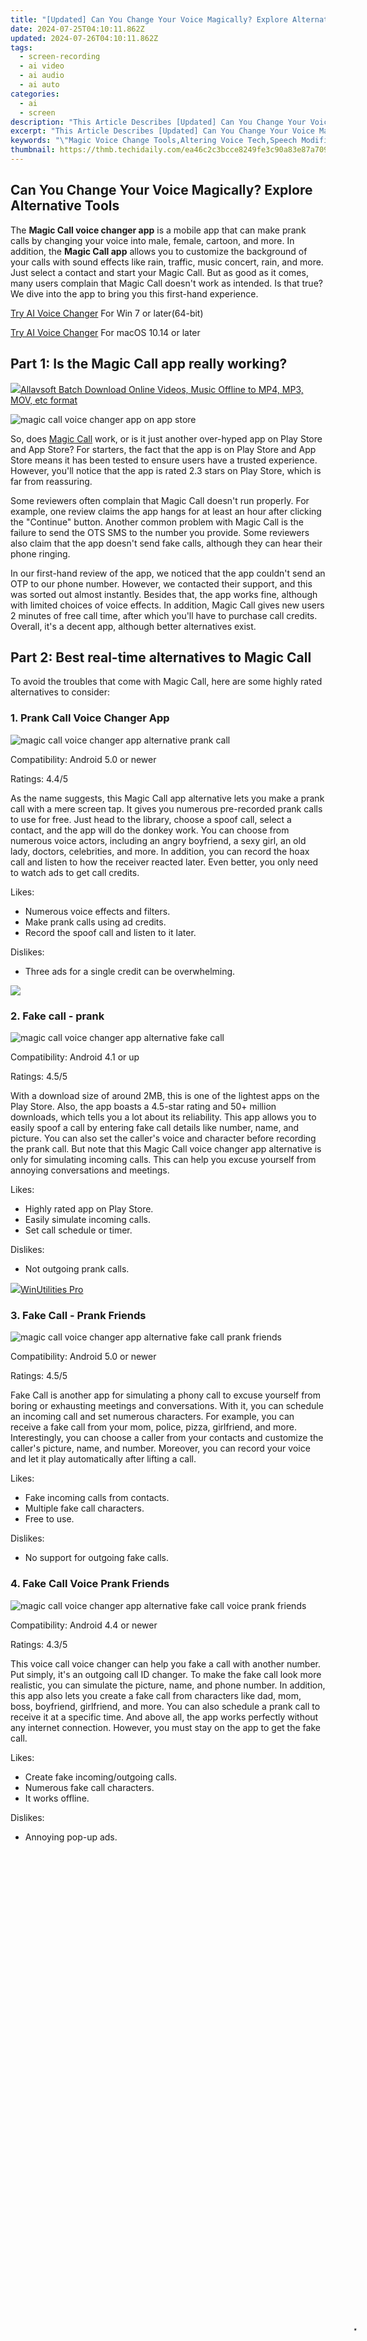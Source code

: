 ```yaml
---
title: "[Updated] Can You Change Your Voice Magically? Explore Alternative Tools"
date: 2024-07-25T04:10:11.862Z
updated: 2024-07-26T04:10:11.862Z
tags: 
  - screen-recording
  - ai video
  - ai audio
  - ai auto
categories: 
  - ai
  - screen
description: "This Article Describes [Updated] Can You Change Your Voice Magically? Explore Alternative Tools"
excerpt: "This Article Describes [Updated] Can You Change Your Voice Magically? Explore Alternative Tools"
keywords: "\"Magic Voice Change Tools,Altering Voice Tech,Speech Modifiers,Vocal Tweaking Gadgets,Voice-Editing Apps,Alternative Voice Tools,Changing Pitch Software\""
thumbnail: https://thmb.techidaily.com/ea46c2c3bcce8249fe3c90a83e87a709d2898868b39864edef92685020cbb6c9.png
---
```


## Can You Change Your Voice Magically? Explore Alternative Tools

The **Magic Call voice changer app** is a mobile app that can make prank calls by changing your voice into male, female, cartoon, and more. In addition, the **Magic Call app** allows you to customize the background of your calls with sound effects like rain, traffic, music concert, rain, and more. Just select a contact and start your Magic Call. But as good as it comes, many users complain that Magic Call doesn't work as intended. Is that true? We dive into the app to bring you this first-hand experience.

[Try AI Voice Changer](https://tools.techidaily.com/wondershare/filmora/download/) For Win 7 or later(64-bit)

[Try AI Voice Changer](https://tools.techidaily.com/wondershare/filmora/download/) For macOS 10.14 or later

## Part 1: Is the Magic Call app really working?

<!-- affiliate ads begin -->
<a href="https://secure.2checkout.com/order/checkout.php?PRODS=4631056&QTY=1&AFFILIATE=108875&CART=1"><img src="https://secure.avangate.com/images/merchant/997e65474a248252883b485717f7d098/products/buy-windows.png" border="0">Allavsoft Batch Download Online Videos, Music Offline to MP4, MP3, MOV, etc format </a>
<!-- affiliate ads end -->
![magic call voice changer app on app store](https://images.wondershare.com/filmora/article-images/2022/11/magic-call-voice-changer-app-1.jpg)

So, does [Magic Call](http://www.magiccall.co/) work, or is it just another over-hyped app on Play Store and App Store? For starters, the fact that the app is on Play Store and App Store means it has been tested to ensure users have a trusted experience. However, you'll notice that the app is rated 2.3 stars on Play Store, which is far from reassuring.

Some reviewers often complain that Magic Call doesn't run properly. For example, one review claims the app hangs for at least an hour after clicking the "Continue" button. Another common problem with Magic Call is the failure to send the OTS SMS to the number you provide. Some reviewers also claim that the app doesn't send fake calls, although they can hear their phone ringing.

In our first-hand review of the app, we noticed that the app couldn't send an OTP to our phone number. However, we contacted their support, and this was sorted out almost instantly. Besides that, the app works fine, although with limited choices of voice effects. In addition, Magic Call gives new users 2 minutes of free call time, after which you'll have to purchase call credits. Overall, it's a decent app, although better alternatives exist.

## Part 2: Best real-time alternatives to Magic Call

To avoid the troubles that come with Magic Call, here are some highly rated alternatives to consider:

### 1\. Prank Call Voice Changer App

![magic call voice changer app alternative prank call](https://images.wondershare.com/filmora/article-images/2022/11/magic-call-voice-changer-app-2.jpg)

Compatibility: Android 5.0 or newer

Ratings: 4.4/5

As the name suggests, this Magic Call app alternative lets you make a prank call with a mere screen tap. It gives you numerous pre-recorded prank calls to use for free. Just head to the library, choose a spoof call, select a contact, and the app will do the donkey work. You can choose from numerous voice actors, including an angry boyfriend, a sexy girl, an old lady, doctors, celebrities, and more. In addition, you can record the hoax call and listen to how the receiver reacted later. Even better, you only need to watch ads to get call credits.

Likes:

* Numerous voice effects and filters.
* Make prank calls using ad credits.
* Record the spoof call and listen to it later.

Dislikes:

* Three ads for a single credit can be overwhelming.

<!-- affiliate ads begin -->
<a href="https://secure.2checkout.com/order/checkout.php?PRODS=3851655&QTY=1&AFFILIATE=108875&CART=1"><img src="http://www.aiseesoft.com/avangate/30p/banner.jpg" border="0"></a>
<!-- affiliate ads end -->
### 2\. Fake call - prank

![magic call voice changer app alternative fake call](https://images.wondershare.com/filmora/article-images/2022/11/magic-call-voice-changer-app-3.jpg)

Compatibility: Android 4.1 or up

Ratings: 4.5/5

With a download size of around 2MB, this is one of the lightest apps on the Play Store. Also, the app boasts a 4.5-star rating and 50+ million downloads, which tells you a lot about its reliability. This app allows you to easily spoof a call by entering fake call details like number, name, and picture. You can also set the caller's voice and character before recording the prank call. But note that this Magic Call voice changer app alternative is only for simulating incoming calls. This can help you excuse yourself from annoying conversations and meetings.

Likes:

* Highly rated app on Play Store.
* Easily simulate incoming calls.
* Set call schedule or timer.

Dislikes:

* Not outgoing prank calls.

<!-- affiliate ads begin -->
<a href="https://secure.2checkout.com/order/checkout.php?PRODS=4665597&QTY=1&AFFILIATE=108875&CART=1"><img src="https://www.pcclean.io/wp-content/uploads/2018/03/winutilities-box-130521.png" border="0">WinUtilities Pro</a>
<!-- affiliate ads end -->
### 3\. Fake Call - Prank Friends

![magic call voice changer app alternative fake call prank friends](https://images.wondershare.com/filmora/article-images/2022/11/magic-call-voice-changer-app-4.jpg)

Compatibility: Android 5.0 or newer

Ratings: 4.5/5

Fake Call is another app for simulating a phony call to excuse yourself from boring or exhausting meetings and conversations. With it, you can schedule an incoming call and set numerous characters. For example, you can receive a fake call from your mom, police, pizza, girlfriend, and more. Interestingly, you can choose a caller from your contacts and customize the caller's picture, name, and number. Moreover, you can record your voice and let it play automatically after lifting a call.

Likes:

* Fake incoming calls from contacts.
* Multiple fake call characters.
* Free to use.

Dislikes:

* No support for outgoing fake calls.

### 4\. Fake Call Voice Prank Friends

<!-- affiliate ads begin -->

<!-- affiliate ads end -->
![magic call voice changer app alternative fake call voice prank friends](https://images.wondershare.com/filmora/article-images/2022/11/magic-call-voice-changer-app-5.jpg)

Compatibility: Android 4.4 or newer

Ratings: 4.3/5

This voice call voice changer can help you fake a call with another number. Put simply, it's an outgoing call ID changer. To make the fake call look more realistic, you can simulate the picture, name, and phone number. In addition, this app also lets you create a fake call from characters like dad, mom, boss, boyfriend, girlfriend, and more. You can also schedule a prank call to receive it at a specific time. And above all, the app works perfectly without any internet connection. However, you must stay on the app to get the fake call.

Likes:

* Create fake incoming/outgoing calls.
* Numerous fake call characters.
* It works offline.

Dislikes:

* Annoying pop-up ads.

<!-- affiliate ads begin -->
<span id="1793213">
					<video width="1080" height="1620" style="cursor:pointer"
           poster="//a.impactradius-go.com/display-clicktoplayimage/1793213.jpeg"
           onclick="if(!this.playClicked){this.play();this.setAttribute('controls',true);this.playClicked=true;}">
	   <source src="//a.impactradius-go.com/display-ad/19135-1793213">
	   <img src="//a.impactradius-go.com/display-clicktoplayimage/1793213.jpeg" style="border: none; height: 100%; width: 100%; object-fit: contain">
	</video>
	<div style="width:1080px;text-align:center"><a href="javascript:window.open(decodeURIComponent('https%3A%2F%2Ftinyland.pxf.io%2Fc%2F5597632%2F1793213%2F19135'), '_blank');void(0);">Click here</a></div>
</span>
<img height="0" width="0" src="https://imp.pxf.io/i/5597632/1793213/19135" style="position:absolute;visibility:hidden;" border="0" />
<!-- affiliate ads end -->
### 5\. Fake All

![magic call voice changer app alternative fake all](https://images.wondershare.com/filmora/article-images/2022/11/magic-call-voice-changer-app-6.jpg)

Compatibility: iOS 11 or newer

Ratings: 4.4/5

It would be so unfair to wrap up this listicle without reserving a spot for at least one fake call app for iPhones and iPad. With Fake All, you can simulate calls, chats, and messages. You can spoof a message with a WhatsApp or Messenger interface and customize the ringtone and vibration. This app can also set a fake call or message timer. All in all, it's a fun app to have on your iPhone or iPad.

Likes:

* Fake chats on Messenger and WhatsApp.
* Customize the ringtone and vibration.
* Realistic fake call iPhone screen.

Dislikes:

* It doesn't create group fake chats.

## Part 3: FAQs about Magic Call

### What is the device compatibility for Magic Call?

Sometimes you might fail to run Magic Call because you're using an incompatible device. So, be sure to use Android 5.0 or newer to install this app.

### What are the live voice characters on Magic Call?

With Magic Call, you can transform your voice into a male, female, robot, kid, granddad, and more. You'll also get numerous background sound effects for traffic, rain, concert, etc.

<!-- affiliate ads begin -->
<a href="https://funwhole.sjv.io/c/5597632/1702887/17189" target="_top" id="1702887"><img src="//a.impactradius-go.com/display-ad/17189-1702887" border="0" alt="" width="1000" height="1000"/></a><img height="0" width="0" src="https://imp.pxf.io/i/5597632/1702887/17189" style="position:absolute;visibility:hidden;" border="0" />
<!-- affiliate ads end -->
### Is Magic Call available for iPhone?

Yes, Magic Call has an [iPhone version](https://apps.apple.com/in/app/magiccall-funny-calling-app/id1324524338) that works the same way as the Android version. However, you must be running iOS 12.0 or newer to use it.

<!-- affiliate ads begin -->
<a href="https://shop.copernic.com/order/checkout.php?PRODS=41033101&QTY=1&AFFILIATE=108875&CART=1"><img src="https://secure.2checkout.com/images/merchant/8d30aa96e72440759f74bd2306c1fa3d/Copernic-2023-Affiliate-728x90-Elite.png" border="0"></a>
<!-- affiliate ads end -->
### Conclusion

Magic Call is definitely a fun and handy app if you want to change your voice into multiple characters. But if you run into problems like the app failing to send you the OTP code, install one of the alternatives discussed above and prank your friends with fake calls. Just remember that some of them might charge you credits for outgoing calls.

[Free Download](https://tools.techidaily.com/wondershare/filmora/download/) For Win 7 or later(64-bit)

[Free Download](https://tools.techidaily.com/wondershare/filmora/download/) For macOS 10.14 or later

[Try AI Voice Changer](https://tools.techidaily.com/wondershare/filmora/download/) For Win 7 or later(64-bit)

[Try AI Voice Changer](https://tools.techidaily.com/wondershare/filmora/download/) For macOS 10.14 or later

<!-- affiliate ads begin -->
<a href="https://secure.2checkout.com/order/checkout.php?PRODS=37100474&QTY=1&AFFILIATE=108875&CART=1"><img src="https://awario.com/images/pages/index/img-leads-1280@1x.avif" border="0"></a>
<!-- affiliate ads end -->
## Part 1: Is the Magic Call app really working?

<!-- affiliate ads begin -->
<a href="https://estore.macxdvd.com/order/checkout.php?PRODS=4526659&QTY=1&AFFILIATE=108875&CART=1"><img src="https://www.macxdvd.com/affiliate/new-banner/vcp-500x500.jpg" border="0"></a>
<!-- affiliate ads end -->
![magic call voice changer app on app store](https://images.wondershare.com/filmora/article-images/2022/11/magic-call-voice-changer-app-1.jpg)

So, does [Magic Call](http://www.magiccall.co/) work, or is it just another over-hyped app on Play Store and App Store? For starters, the fact that the app is on Play Store and App Store means it has been tested to ensure users have a trusted experience. However, you'll notice that the app is rated 2.3 stars on Play Store, which is far from reassuring.

Some reviewers often complain that Magic Call doesn't run properly. For example, one review claims the app hangs for at least an hour after clicking the "Continue" button. Another common problem with Magic Call is the failure to send the OTS SMS to the number you provide. Some reviewers also claim that the app doesn't send fake calls, although they can hear their phone ringing.

In our first-hand review of the app, we noticed that the app couldn't send an OTP to our phone number. However, we contacted their support, and this was sorted out almost instantly. Besides that, the app works fine, although with limited choices of voice effects. In addition, Magic Call gives new users 2 minutes of free call time, after which you'll have to purchase call credits. Overall, it's a decent app, although better alternatives exist.

## Part 2: Best real-time alternatives to Magic Call

To avoid the troubles that come with Magic Call, here are some highly rated alternatives to consider:

### 1\. Prank Call Voice Changer App

<!-- affiliate ads begin -->
<a href="https://turbotech.pxf.io/c/5597632/1450763/17212" target="_top" id="1450763"><img src="//a.impactradius-go.com/display-ad/17212-1450763" border="0" alt="" width="2560" height="1440"/></a><img height="0" width="0" src="https://imp.pxf.io/i/5597632/1450763/17212" style="position:absolute;visibility:hidden;" border="0" />
<!-- affiliate ads end -->
![magic call voice changer app alternative prank call](https://images.wondershare.com/filmora/article-images/2022/11/magic-call-voice-changer-app-2.jpg)

Compatibility: Android 5.0 or newer

Ratings: 4.4/5

As the name suggests, this Magic Call app alternative lets you make a prank call with a mere screen tap. It gives you numerous pre-recorded prank calls to use for free. Just head to the library, choose a spoof call, select a contact, and the app will do the donkey work. You can choose from numerous voice actors, including an angry boyfriend, a sexy girl, an old lady, doctors, celebrities, and more. In addition, you can record the hoax call and listen to how the receiver reacted later. Even better, you only need to watch ads to get call credits.

Likes:

* Numerous voice effects and filters.
* Make prank calls using ad credits.
* Record the spoof call and listen to it later.

Dislikes:

* Three ads for a single credit can be overwhelming.

<!-- affiliate ads begin -->
<h3 id="200610"><a href="https://sentrypc.7eer.net/c/5597632/200610/3022">Parental Control Software</a></h3>
<span class="text-ad-content">
	#1 Rated Parental Control Software.<br/>
	Monitor & Control all PC Activity!<br/>
		<cite style="color:green">sentrypc.com/parental-controls/</cite>
	</span><img height="0" width="0" src="https://sentrypc.7eer.net/i/5597632/200610/3022" style="position:absolute;visibility:hidden;" border="0" />
<!-- affiliate ads end -->
### 2\. Fake call - prank

<!-- affiliate ads begin -->
<a href="https://shop.emeditor.com/order/checkout.php?PRODS=4631722&QTY=1&AFFILIATE=108875&CART=1"><img src="https://www.emeditor.com/wp-content/uploads/2023/05/frontpage2-2048x588.webp" border="0">EmEditor Professional (Lifetime License, non-store app)</a>
<!-- affiliate ads end -->
![magic call voice changer app alternative fake call](https://images.wondershare.com/filmora/article-images/2022/11/magic-call-voice-changer-app-3.jpg)

Compatibility: Android 4.1 or up

Ratings: 4.5/5

With a download size of around 2MB, this is one of the lightest apps on the Play Store. Also, the app boasts a 4.5-star rating and 50+ million downloads, which tells you a lot about its reliability. This app allows you to easily spoof a call by entering fake call details like number, name, and picture. You can also set the caller's voice and character before recording the prank call. But note that this Magic Call voice changer app alternative is only for simulating incoming calls. This can help you excuse yourself from annoying conversations and meetings.

Likes:

* Highly rated app on Play Store.
* Easily simulate incoming calls.
* Set call schedule or timer.

Dislikes:

* Not outgoing prank calls.

<!-- affiliate ads begin -->
<a href="https://shop.emeditor.com/order/checkout.php?PRODS=4610657&QTY=1&AFFILIATE=108875&CART=1"><img src="https://www.emeditor.com/wp-content/uploads/2024/06/emeditor_chat_ai.png" border="0">
EmEditor is a fast, lightweight, yet extensible, easy-to-use text editor, code editor, CSV editor, and large file viewer for Windows. Both native 64-bit and 32-bit builds are available, and moreover, the 64-bit includes separate builds for SSE2 (128-bit), AVX-2 (256-bit), and AVX-512 (512-bit) instruction sets. New versions support AI-assisted writing.</a>
<!-- affiliate ads end -->
### 3\. Fake Call - Prank Friends

![magic call voice changer app alternative fake call prank friends](https://images.wondershare.com/filmora/article-images/2022/11/magic-call-voice-changer-app-4.jpg)

Compatibility: Android 5.0 or newer

Ratings: 4.5/5

Fake Call is another app for simulating a phony call to excuse yourself from boring or exhausting meetings and conversations. With it, you can schedule an incoming call and set numerous characters. For example, you can receive a fake call from your mom, police, pizza, girlfriend, and more. Interestingly, you can choose a caller from your contacts and customize the caller's picture, name, and number. Moreover, you can record your voice and let it play automatically after lifting a call.

Likes:

* Fake incoming calls from contacts.
* Multiple fake call characters.
* Free to use.

Dislikes:

* No support for outgoing fake calls.

### 4\. Fake Call Voice Prank Friends

<!-- affiliate ads begin -->
<a href="https://ephamedtechinc.pxf.io/c/5597632/2097466/26400?prodsku=B700" target="_top" id="2097466"><img src="//a.impactradius-go.com/display-ad/26400-2097466" border="0" alt="" width="2048" height="1024"/></a><img height="0" width="0" src="https://imp.pxf.io/i/5597632/2097466/26400" style="position:absolute;visibility:hidden;" border="0" />
<!-- affiliate ads end -->
![magic call voice changer app alternative fake call voice prank friends](https://images.wondershare.com/filmora/article-images/2022/11/magic-call-voice-changer-app-5.jpg)

Compatibility: Android 4.4 or newer

Ratings: 4.3/5

This voice call voice changer can help you fake a call with another number. Put simply, it's an outgoing call ID changer. To make the fake call look more realistic, you can simulate the picture, name, and phone number. In addition, this app also lets you create a fake call from characters like dad, mom, boss, boyfriend, girlfriend, and more. You can also schedule a prank call to receive it at a specific time. And above all, the app works perfectly without any internet connection. However, you must stay on the app to get the fake call.

Likes:

* Create fake incoming/outgoing calls.
* Numerous fake call characters.
* It works offline.

Dislikes:

* Annoying pop-up ads.

<!-- affiliate ads begin -->
<a href="https://secure.2checkout.com/order/checkout.php?PRODS=2337838&QTY=1&AFFILIATE=108875&CART=1"><iframe width="640" height="390" src="https://www.youtube.com/embed/rzZwphIv4RM" title="APFill - Ink and Toner Coverage Calculator" frameborder="0" allow="accelerometer; autoplay; clipboard-write; encrypted-media; gyroscope; picture-in-picture; web-share" referrerpolicy="strict-origin-when-cross-origin" allowfullscreen></iframe></a>
<!-- affiliate ads end -->
### 5\. Fake All

<!-- affiliate ads begin -->
<a href="https://store.bitdefender.com/affiliate.php?ACCOUNT=BITLATIN&AFFILIATE=108875&PATH=http%3A%2F%2Fwww.bitdefender.com%2Fbusiness%3FAFFILIATE%3D108875%26RESOURCE%3D30%2525%2BOff%2Ball%2BGravityZone%2BProducts"><img src="https://www.bitdefender.com/content/dam/bitdefender/business/campaign/1200X628.png" border="0"></a>
<!-- affiliate ads end -->
![magic call voice changer app alternative fake all](https://images.wondershare.com/filmora/article-images/2022/11/magic-call-voice-changer-app-6.jpg)

Compatibility: iOS 11 or newer

Ratings: 4.4/5

It would be so unfair to wrap up this listicle without reserving a spot for at least one fake call app for iPhones and iPad. With Fake All, you can simulate calls, chats, and messages. You can spoof a message with a WhatsApp or Messenger interface and customize the ringtone and vibration. This app can also set a fake call or message timer. All in all, it's a fun app to have on your iPhone or iPad.

Likes:

* Fake chats on Messenger and WhatsApp.
* Customize the ringtone and vibration.
* Realistic fake call iPhone screen.

Dislikes:

* It doesn't create group fake chats.

## Part 3: FAQs about Magic Call

### What is the device compatibility for Magic Call?

Sometimes you might fail to run Magic Call because you're using an incompatible device. So, be sure to use Android 5.0 or newer to install this app.

### What are the live voice characters on Magic Call?

With Magic Call, you can transform your voice into a male, female, robot, kid, granddad, and more. You'll also get numerous background sound effects for traffic, rain, concert, etc.

<!-- affiliate ads begin -->
<a href="https://united.elfm.net/c/5597632/517826/4704" target="_top" id="517826"><img src="//a.impactradius-go.com/display-ad/4704-517826" border="0" alt="" width="728" height="90"/></a><img height="0" width="0" src="https://united.elfm.net/i/5597632/517826/4704" style="position:absolute;visibility:hidden;" border="0" />
<!-- affiliate ads end -->
### Is Magic Call available for iPhone?

Yes, Magic Call has an [iPhone version](https://apps.apple.com/in/app/magiccall-funny-calling-app/id1324524338) that works the same way as the Android version. However, you must be running iOS 12.0 or newer to use it.

### Conclusion

Magic Call is definitely a fun and handy app if you want to change your voice into multiple characters. But if you run into problems like the app failing to send you the OTP code, install one of the alternatives discussed above and prank your friends with fake calls. Just remember that some of them might charge you credits for outgoing calls.

[Free Download](https://tools.techidaily.com/wondershare/filmora/download/) For Win 7 or later(64-bit)

[Free Download](https://tools.techidaily.com/wondershare/filmora/download/) For macOS 10.14 or later

<ins class="adsbygoogle"
     style="display:block"
     data-ad-format="autorelaxed"
     data-ad-client="ca-pub-7571918770474297"
     data-ad-slot="1223367746"></ins>

<ins class="adsbygoogle"
     style="display:block"
     data-ad-format="autorelaxed"
     data-ad-client="ca-pub-7571918770474297"
     data-ad-slot="1223367746"></ins>



<ins class="adsbygoogle"
     style="display:block"
     data-ad-client="ca-pub-7571918770474297"
     data-ad-slot="8358498916"
     data-ad-format="auto"
     data-full-width-responsive="true"></ins>






